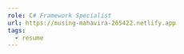 ```yaml
---
role: C# Framework Specialist
url: https://musing-mahavira-265422.netlify.app
tags:
  - resume
---
```

